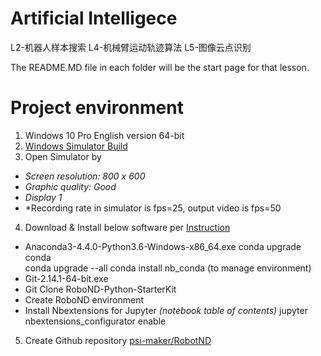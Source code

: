 # Artificial Intelligece
L2-机器人样本搜索
L4-机械臂运动轨迹算法
L5-图像云点识别

The README.MD file in each folder will be the start page for that lesson.

# Project environment
1. Windows 10 Pro English version 64-bit
2. [Windows Simulator Build](https://s3-us-west-1.amazonaws.com/udacity-robotics/Rover+Unity+Sims/Windows_Roversim.zip)
3. Open Simulator by
 - *Screen resolution: 800 x 600*
 - *Graphic quality: Good*
 - *Display 1*  
 - *Recording rate in simulator is fps=25, output video is fps=50

4. Download & Install below software per [Instruction](Ref/RoboND-Python-StarterKit_configure_via_anaconda.pdf)
  - Anaconda3-4.4.0-Python3.6-Windows-x86_64.exe
  conda upgrade conda  
  conda upgrade --all
  conda install nb_conda (to manage environment)
  - Git-2.14.1-64-bit.exe
  - Git Clone RoboND-Python-StarterKit
  - Create RoboND environment   
  - Install Nbextensions for Jupyter *(notebook table of contents)*
  jupyter nbextensions_configurator enable

5. Create Github repository [psi-maker/RobotND](https://github.com/psi-maker/RobotND)
